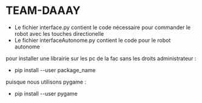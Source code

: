 # TEAM-DAAAY

 - Le fichier interface.py contient le code nécessaire pour commander le robot avec les touches directionelle
 - Le fichier interfaceAutonome.py contient le code pour le robot autonome

pour installer une librairie sur les pc de la fac sans les droits administrateur :
 - pip install --user package_name

puisque nous utilisons pygame :
 - pip install --user pygame
